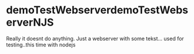 # demoTestWebserverdemoTestWebserverNJS
Really it doesnt do anything. Just a webserver with some tekst... used for testing..this time with nodejs
